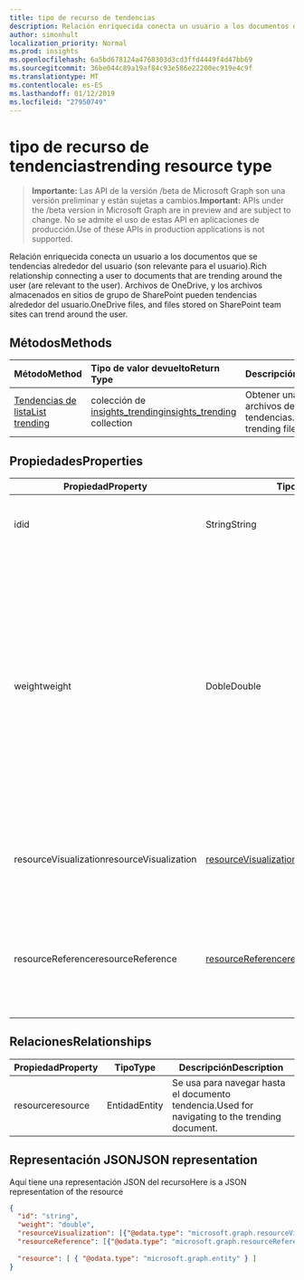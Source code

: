 ```yaml
---
title: tipo de recurso de tendencias
description: Relación enriquecida conecta un usuario a los documentos que se tendencias alrededor del usuario (son relevante para el usuario). Archivos de OneDrive, y los archivos almacenados en sitios de grupo de SharePoint pueden tendencias alrededor del usuario.
author: simonhult
localization_priority: Normal
ms.prod: insights
ms.openlocfilehash: 6a5bd678124a4768303d3cd3ffd4449f4d47bb69
ms.sourcegitcommit: 36be044c89a19af84c93e586e22200ec919e4c9f
ms.translationtype: MT
ms.contentlocale: es-ES
ms.lasthandoff: 01/12/2019
ms.locfileid: "27950749"
---
```

# <a name="trending-resource-type"></a><span data-ttu-id="c625a-104">tipo de recurso de tendencias</span><span class="sxs-lookup"><span data-stu-id="c625a-104">trending resource type</span></span>

> <span data-ttu-id="c625a-105">**Importante:** Las API de la versión /beta de Microsoft Graph son una versión preliminar y están sujetas a cambios.</span><span class="sxs-lookup"><span data-stu-id="c625a-105">**Important:** APIs under the /beta version in Microsoft Graph are in preview and are subject to change.</span></span> <span data-ttu-id="c625a-106">No se admite el uso de estas API en aplicaciones de producción.</span><span class="sxs-lookup"><span data-stu-id="c625a-106">Use of these APIs in production applications is not supported.</span></span>

<span data-ttu-id="c625a-107">Relación enriquecida conecta un usuario a los documentos que se tendencias alrededor del usuario (son relevante para el usuario).</span><span class="sxs-lookup"><span data-stu-id="c625a-107">Rich relationship connecting a user to documents that are trending around the user (are relevant to the user).</span></span> <span data-ttu-id="c625a-108">Archivos de OneDrive, y los archivos almacenados en sitios de grupo de SharePoint pueden tendencias alrededor del usuario.</span><span class="sxs-lookup"><span data-stu-id="c625a-108">OneDrive files, and files stored on SharePoint team sites can trend around the user.</span></span>

## <a name="methods"></a><span data-ttu-id="c625a-109">Métodos</span><span class="sxs-lookup"><span data-stu-id="c625a-109">Methods</span></span>

| <span data-ttu-id="c625a-110">Método</span><span class="sxs-lookup"><span data-stu-id="c625a-110">Method</span></span>       | <span data-ttu-id="c625a-111">Tipo de valor devuelto</span><span class="sxs-lookup"><span data-stu-id="c625a-111">Return Type</span></span>  |<span data-ttu-id="c625a-112">Descripción</span><span class="sxs-lookup"><span data-stu-id="c625a-112">Description</span></span>|
|:---------------|:--------|:----------|
|[<span data-ttu-id="c625a-113">Tendencias de lista</span><span class="sxs-lookup"><span data-stu-id="c625a-113">List trending</span></span>](../api/insights-list-trending.md) |<span data-ttu-id="c625a-114">colección de [insights_trending](insights-trending.md)</span><span class="sxs-lookup"><span data-stu-id="c625a-114">[insights_trending](insights-trending.md) collection</span></span>| <span data-ttu-id="c625a-115">Obtener una lista de los archivos de tendencias.</span><span class="sxs-lookup"><span data-stu-id="c625a-115">Get a list of trending files.</span></span>|

## <a name="properties"></a><span data-ttu-id="c625a-116">Propiedades</span><span class="sxs-lookup"><span data-stu-id="c625a-116">Properties</span></span>

| <span data-ttu-id="c625a-117">Propiedad</span><span class="sxs-lookup"><span data-stu-id="c625a-117">Property</span></span>      | <span data-ttu-id="c625a-118">Tipo</span><span class="sxs-lookup"><span data-stu-id="c625a-118">Type</span></span>                              | <span data-ttu-id="c625a-119">Descripción</span><span class="sxs-lookup"><span data-stu-id="c625a-119">Description</span></span>  |
| ------------- |---------------                    | -------------|
| <span data-ttu-id="c625a-120">id</span><span class="sxs-lookup"><span data-stu-id="c625a-120">id</span></span>                    | <span data-ttu-id="c625a-121">String</span><span class="sxs-lookup"><span data-stu-id="c625a-121">String</span></span>                    | <span data-ttu-id="c625a-122">Identificador único de la relación.</span><span class="sxs-lookup"><span data-stu-id="c625a-122">Unique identifier of the relationship.</span></span> <span data-ttu-id="c625a-123">Solo lectura.</span><span class="sxs-lookup"><span data-stu-id="c625a-123">Read only.</span></span>        |
| <span data-ttu-id="c625a-124">weight</span><span class="sxs-lookup"><span data-stu-id="c625a-124">weight</span></span>                | <span data-ttu-id="c625a-125">Doble</span><span class="sxs-lookup"><span data-stu-id="c625a-125">Double</span></span>                    | <span data-ttu-id="c625a-126">Valor que indica cuánto el documento actualmente es tendencias.</span><span class="sxs-lookup"><span data-stu-id="c625a-126">Value indicating how much the document is currently trending.</span></span> <span data-ttu-id="c625a-127">Cuanto mayor sea el número, más el documento está actualmente tendencias alrededor del usuario (más relevante es).</span><span class="sxs-lookup"><span data-stu-id="c625a-127">The larger the number, the more the document is currently trending around the user (the more relevant it is).</span></span> <span data-ttu-id="c625a-128">Los documentos devueltos se ordenan por este valor.</span><span class="sxs-lookup"><span data-stu-id="c625a-128">Returned documents are sorted by this value.</span></span>  |
| <span data-ttu-id="c625a-129">resourceVisualization</span><span class="sxs-lookup"><span data-stu-id="c625a-129">resourceVisualization</span></span> | [<span data-ttu-id="c625a-130">resourceVisualization</span><span class="sxs-lookup"><span data-stu-id="c625a-130">resourceVisualization</span></span>](insights-resourcevisualization.md)    | <span data-ttu-id="c625a-131">Propiedades que puede usar para visualizar el documento en su experiencia.</span><span class="sxs-lookup"><span data-stu-id="c625a-131">Properties that you can use to visualize the document in your experience.</span></span> |
| <span data-ttu-id="c625a-132">resourceReference</span><span class="sxs-lookup"><span data-stu-id="c625a-132">resourceReference</span></span>     | [<span data-ttu-id="c625a-133">resourceReference</span><span class="sxs-lookup"><span data-stu-id="c625a-133">resourceReference</span></span>](insights-resourcereference.md)        | <span data-ttu-id="c625a-134">Propiedades de la referencia del documento tendencia, como la dirección url y el tipo de documento.</span><span class="sxs-lookup"><span data-stu-id="c625a-134">Reference properties of the trending document, such as the url and type of the document.</span></span> |

## <a name="relationships"></a><span data-ttu-id="c625a-135">Relaciones</span><span class="sxs-lookup"><span data-stu-id="c625a-135">Relationships</span></span>

| <span data-ttu-id="c625a-136">Propiedad</span><span class="sxs-lookup"><span data-stu-id="c625a-136">Property</span></span>      | <span data-ttu-id="c625a-137">Tipo</span><span class="sxs-lookup"><span data-stu-id="c625a-137">Type</span></span>          | <span data-ttu-id="c625a-138">Descripción</span><span class="sxs-lookup"><span data-stu-id="c625a-138">Description</span></span>  |
| ------------- |---------------| -------------|
| <span data-ttu-id="c625a-139">resource</span><span class="sxs-lookup"><span data-stu-id="c625a-139">resource</span></span>      | <span data-ttu-id="c625a-140">Entidad</span><span class="sxs-lookup"><span data-stu-id="c625a-140">Entity</span></span>        | <span data-ttu-id="c625a-141">Se usa para navegar hasta el documento tendencia.</span><span class="sxs-lookup"><span data-stu-id="c625a-141">Used for navigating to the trending document.</span></span> |

## <a name="json-representation"></a><span data-ttu-id="c625a-142">Representación JSON</span><span class="sxs-lookup"><span data-stu-id="c625a-142">JSON representation</span></span>

<span data-ttu-id="c625a-143">Aquí tiene una representación JSON del recurso</span><span class="sxs-lookup"><span data-stu-id="c625a-143">Here is a JSON representation of the resource</span></span>

```json
{
  "id": "string",
  "weight": "double",
  "resourceVisualization": [{"@odata.type": "microsoft.graph.resourceVisualization"}],
  "resourceReference": [{"@odata.type": "microsoft.graph.resourceReference"}],
  
  "resource": [ { "@odata.type": "microsoft.graph.entity" } ]
}
```
